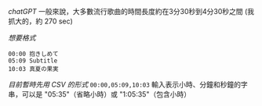 *chatGPT*
一般來說，大多數流行歌曲的時間長度約在3分30秒到4分30秒之間 (我抓大的，約 270 sec)

*想要格式*
```text
00:00 抱きしめて
05:09 Subtitle
10:03 真夏の果実
```

*目前暫時先用 CSV 的形式*
`00:00,05:09,10:03`
輸入表示小時、分鐘和秒鐘的字串，可以是 "05:35"（省略小時）或 "1:05:35"（包含小時）

